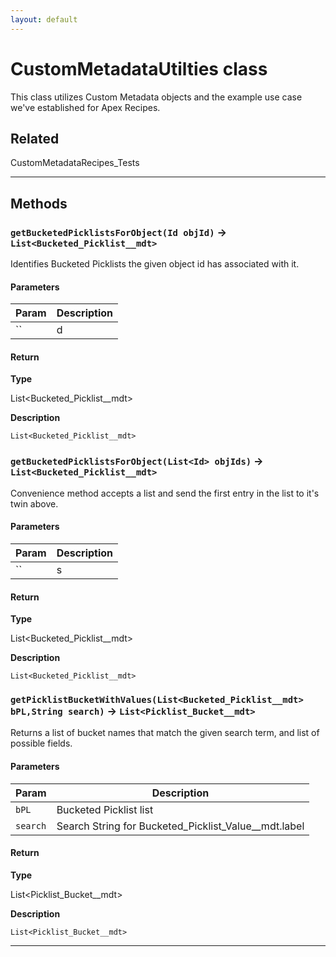 ```yaml
---
layout: default
---
```

# CustomMetadataUtilties class

This class utilizes Custom Metadata objects and the example use case we've established for Apex Recipes.

## Related

CustomMetadataRecipes_Tests

---
## Methods
### `getBucketedPicklistsForObject(Id objId)` → `List<Bucketed_Picklist__mdt>`

Identifies Bucketed Picklists the given object id has associated with it.

#### Parameters
|Param|Description|
|-----|-----------|
|`` | d |

#### Return

**Type**

List<Bucketed_Picklist__mdt>

**Description**

`List<Bucketed_Picklist__mdt>`

### `getBucketedPicklistsForObject(List<Id> objIds)` → `List<Bucketed_Picklist__mdt>`

Convenience method accepts a list and send the first entry in the list to it's twin above.

#### Parameters
|Param|Description|
|-----|-----------|
|`` | s |

#### Return

**Type**

List<Bucketed_Picklist__mdt>

**Description**

`List<Bucketed_Picklist__mdt>`

### `getPicklistBucketWithValues(List<Bucketed_Picklist__mdt> bPL,String search)` → `List<Picklist_Bucket__mdt>`

Returns a list of bucket names that match the given search term, and list of possible fields.

#### Parameters
|Param|Description|
|-----|-----------|
|`bPL` |     Bucketed Picklist list |
|`search` |  Search String for Bucketed_Picklist_Value__mdt.label |

#### Return

**Type**

List<Picklist_Bucket__mdt>

**Description**

`List<Picklist_Bucket__mdt>`

---
